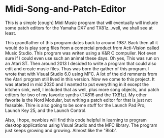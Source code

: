 # Midi-Song-and-Patch-Editor
This is a simple [cough] Midi Music program that will eventually will include some patch editors for the Yamaha DX7 and TX81z...well, we shall see at least.

This grandfather of this program dates back to around 1987.  Back then all it would do is play song files from a comercial product from Acti-Vision called Music 
Studio.  This program was writen using a K&R C compuiler.  Not even sure if I could even use such an animal these days. 
Oh yes, This was run on an Atari ST.
Then around 2013 I decided to write a program that could also edit and create music files.  Thus was born the gather of this
program.  I wrote that with Visual Studio 6.0 using MFC.  A lot of the old remnents from the Atari program still lived in this
version.
Now we come to this project.  It was atarted in mid 2020 and I wanted to put everything in it except the kitchen sink, 
well, I included that as well, plus more song objects, and patch editors for two of my favorite synths (TX816 and the TX81z).  My other 
favorite is the Nord Modular, but writing a patch editor for that is just not feasable.
Thire is also going to be some stuff for the Launch Pad Pro, Launch Key 25, and the Launch Control.

Also, I hope, newbies will find this code helpful in learning to program desktop applications using Visual Studio and 
the MFC library.  The program just keeps growing and growing.  Almost like the "Blob".
